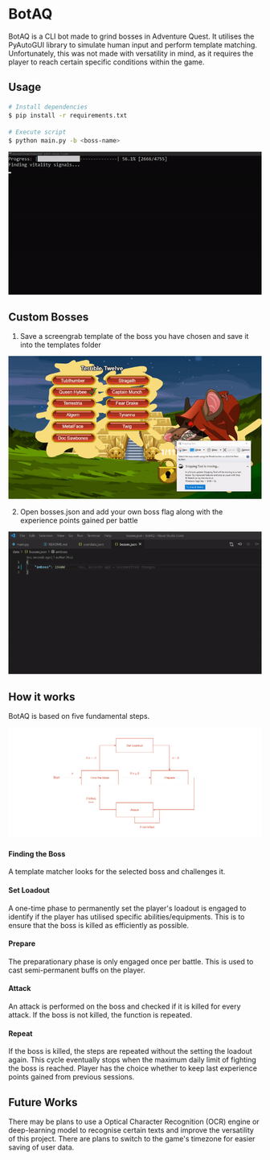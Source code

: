 # BotAQ
BotAQ is a CLI bot made to grind bosses in Adventure Quest. It utilises the PyAutoGUI library to simulate human input and perform template matching. Unfortunately, this was not made with versatility in mind, as it requires the player to reach certain specific conditions within the game. 

## Usage
```bash
# Install dependencies
$ pip install -r requirements.txt

# Execute script
$ python main.py -b <boss-name>
```
<div align="center">
  <img src="resources/terminal.gif" \>
</div>

## Custom Bosses
1. Save a screengrab template of the boss you have chosen and save it into the templates folder

<div align="center">
  <img src="resources/snipping.gif" \>
</div>

2. Open bosses.json and add your own boss flag along with the experience points gained per battle

<div align="center">
  <img src="resources/add_boss.gif" \>
</div>

## How it works
BotAQ is based on five fundamental steps.

<div align="center">
  <img src="resources/flowchart.png" \>
</div>

#### Finding the Boss
A template matcher looks for the selected boss and challenges it.

#### Set Loadout
A one-time phase to permanently set the player's loadout is engaged to identify if the player has utilised specific abilities/equipments. This is to ensure that the boss is killed as efficiently as possible.

#### Prepare
The preparationary phase is only engaged once per battle. This is used to cast semi-permanent buffs on the player.

#### Attack
An attack is performed on the boss and checked if it is killed for every attack. If the boss is not killed, the function is repeated.

#### Repeat
If the boss is killed, the steps are repeated without the setting the loadout again. This cycle eventually stops when the maximum daily limit of fighting the boss is reached. Player has the choice whether to keep last experience points gained from previous sessions.

## Future Works
There may be plans to use a Optical Character Recognition (OCR) engine or deep-learning model to recognise certain texts and improve the versatility of this project. There are plans to switch to the game's timezone for easier saving of user data.
